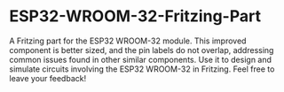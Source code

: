 # ESP32-WROOM-32-Fritzing-Part
A Fritzing part for the ESP32 WROOM-32 module. This improved component is better sized, and the pin labels do not overlap, addressing common issues found in other similar components. Use it to design and simulate circuits involving the ESP32 WROOM-32 in Fritzing. Feel free to leave your feedback!
